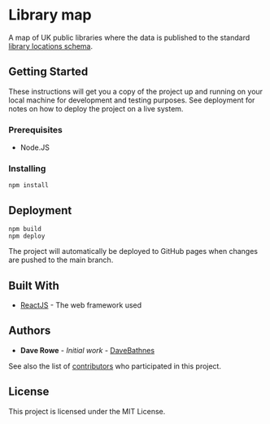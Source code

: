 # Library map

A map of UK public libraries where the data is published to the standard [library locations schema](https://schema.librarydata.uk/libraries).

## Getting Started

These instructions will get you a copy of the project up and running on your local machine for development and testing purposes. See deployment for notes on how to deploy the project on a live system.

### Prerequisites

- Node.JS

### Installing

```console
npm install
```

## Deployment

```console
npm build
npm deploy
```

The project will automatically be deployed to GitHub pages when changes are pushed to the main branch.

## Built With

- [ReactJS](https://reactjs.org/) - The web framework used

## Authors

- **Dave Rowe** - _Initial work_ - [DaveBathnes](https://github.com/DaveBathnes)

See also the list of [contributors](https://github.com/librarieshacked/librarymap/contributors) who participated in this project.

## License

This project is licensed under the MIT License.
